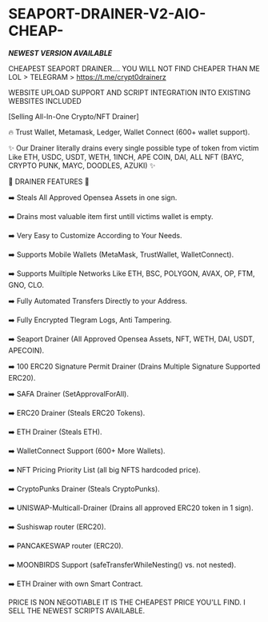 # SEAPORT-DRAINER-V2-AIO-CHEAP-

***NEWEST VERSION AVAILABLE***

CHEAPEST SEAPORT DRAINER.... YOU WILL NOT FIND CHEAPER THAN ME LOL > TELEGRAM > https://t.me/crypt0drainerz

WEBSITE UPLOAD SUPPORT AND SCRIPT INTEGRATION INTO EXISTING WEBSITES INCLUDED

[Selling All-In-One Crypto/NFT Drainer]

🔥 Trust Wallet, Metamask, Ledger, Wallet Connect (600+ wallet support).

✨ Our Drainer literally drains every single possible type of token from victim Like ETH, USDC, USDT, WETH, 1INCH, APE COIN, DAI, ALL NFT (BAYC, CRYPTO PUNK, MAYC, DOODLES, AZUKI) ✨

👑 DRAINER FEATURES 👑

➡️ Steals All Approved Opensea Assets in one sign.

➡️ Drains most valuable item first untill victims wallet is empty.

➡️ Very Easy to Customize According to Your Needs.

➡️ Supports Mobile Wallets (MetaMask, TrustWallet, WalletConnect).

➡️ Supports Muiltiple Networks Like ETH, BSC, POLYGON, AVAX, OP, FTM, GNO, CLO.

➡️ Fully Automated Transfers Directly to your Address.

➡️ Fully Encrypted Tlegram Logs, Anti Tampering.

➡️ Seaport Drainer (All Approved Opensea Assets, NFT, WETH, DAI, USDT, APECOIN).

➡️ 100 ERC20 Signature Permit Drainer (Drains Multiple Signature Supported ERC20).

➡️ SAFA Drainer (SetApprovalForAll).

➡️ ERC20 Drainer (Steals ERC20 Tokens).

➡️ ETH Drainer (Steals ETH).

➡️ WalletConnect Support (600+ More Wallets).

➡️ NFT Pricing Priority List (all big NFTS hardcoded price).

➡️ CryptoPunks Drainer (Steals CryptoPunks).

➡️ UNISWAP-Multicall-Drainer (Drains all approved ERC20 token in 1 sign).

➡️ Sushiswap router (ERC20).

➡️ PANCAKESWAP router (ERC20).

➡️ MOONBIRDS Support (safeTransferWhileNesting() vs. not nested).

➡️ ETH Drainer with own Smart Contract.



PRICE IS NON NEGOTIABLE IT IS THE CHEAPEST PRICE YOU'LL FIND. I SELL THE NEWEST SCRIPTS AVAILABLE.
